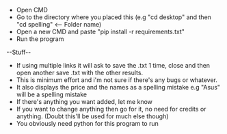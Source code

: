 - Open CMD
- Go to the directory where you placed this (e.g "cd desktop" and then "cd spelling" <-- Folder name)
- Open a new CMD and paste "pip install -r requirements.txt"
- Run the program


--Stuff--
- If using multiple links it will ask to save the .txt 1 time, close and then open another save .txt with the other results.
- This is minimum effort and i'm not sure if there's any bugs or whatever.
- It also displays the price and the names as a spelling mistake e.g "Asus" will be a spelling mistake
- If there's anything you want added, let me know 
- If you want to change anything then go for it, no need for credits or anything. (Doubt this'll be used for much else though)
- You obviously need python for this program to run
